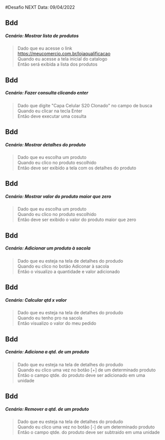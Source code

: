 #Desafio NEXT 
Data: 09/04/2022

## Bdd
##### Cenário: Mostrar lista de produtos    
>Dado que eu acesse o link https://meucomercio.com.br/lojaqualificacao    
>Quando eu acesse a tela inicial do catalogo    
>Então será exibida a lista dos produtos   

## Bdd
##### Cenário: Fazer consulta clicando enter  
>Dado que digite "Capa Celular S20 Clonado" no campo de busca  
>Quando eu clicar na tecla Enter   
>Então deve executar uma cosulta  

## Bdd
##### Cenário: Mostrar detalhes do produto  
>Dado que eu escolha um produto    
>Quando eu clico no produto escolhido    
>Então deve ser exibido a tela com os detalhes do produto    

## Bdd
##### Cenário: Mostrar valor do produto maior que zero  
>Dado que eu escolha um produto   
>Quando eu clico no produto escolhido    
>Então deve ser exibido o valor do produto maior que zero    

## Bdd  
##### Cenário: Adicionar um produto à sacola   
>Dado que eu esteja na tela de detalhes do produdo    
>Quando eu clico no botão Adiconar à sacola  
>Então o visualizo a quantidade e valor adicionado  

## Bdd  
##### Cenário: Calcular qtd x valor  
>Dado que eu esteja na tela de detalhes do produdo    
>Quando eu tenho pro na sacola   
>Então visualizo o valor do meu pedido      

## Bdd
##### Cenário: Adiciona a qtd. de um produto    
>Dado que eu esteja na tela de detalhes do produdo    
>Quando eu clico uma vez no botão [+] de um determinado produto    
>Então o campo qtde. do produto deve ser adicionado em uma unidade    

## Bdd
##### Cenário: Remover a qtd. de um produto    
>Dado que eu esteja na tela de detalhes do produdo    
>Quando eu clico uma vez no botão [-] de um determinado produto    
>Então o campo qtde. do produto deve ser subtraido em uma unidade     
 

